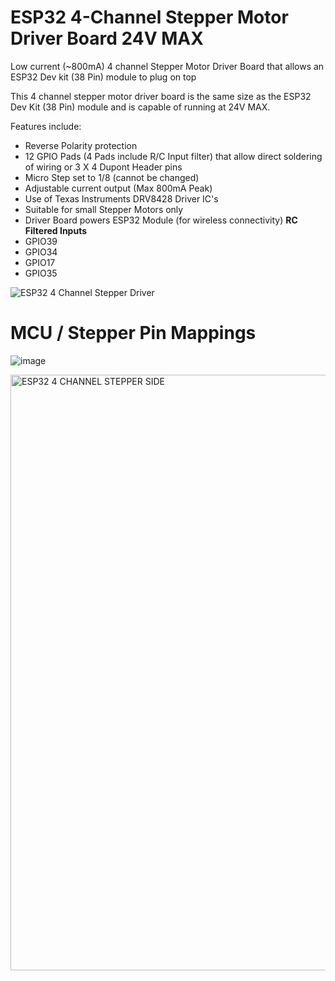 # ESP32 4-Channel Stepper Motor Driver Board 24V MAX

Low current (~800mA) 4 channel Stepper Motor Driver Board that allows an ESP32 Dev kit (38 Pin) module to plug on top

This 4 channel stepper motor driver board is the same size as the ESP32 Dev Kit (38 Pin) module and is capable of running at 24V MAX.

Features include:
* Reverse Polarity protection
* 12 GPIO Pads (4 Pads include R/C Input filter) that allow direct soldering of wiring or 3 X 4 Dupont Header pins
* Micro Step set to 1/8 (cannot be changed)
* Adjustable current output (Max 800mA Peak)
* Use of Texas Instruments DRV8428 Driver IC's
* Suitable for small Stepper Motors only
* Driver Board powers ESP32 Module (for wireless connectivity)
**RC Filtered Inputs**
* GPIO39
* GPIO34
* GPIO17
* GPIO35

![ESP32 4 Channel Stepper Driver](https://github.com/gxdeange/ESP32-4-Channel-Stepper-Motor-Driver-Board-24V-MAX/assets/57690555/b742409b-7b8b-4cf7-86d9-4431948145e5)

# MCU / Stepper Pin Mappings

![image](https://github.com/gxdeange/ESP32-4-Channel-Stepper-Motor-Driver-Board-24V-MAX/assets/57690555/3b4335df-dad3-4829-854e-fbf8a88532bd)

<img width="953" alt="ESP32 4 CHANNEL STEPPER SIDE" src="https://github.com/gxdeange/ESP32-4-Channel-Stepper-Motor-Driver-Board-24V-MAX/assets/57690555/9b38cffa-3bf3-4443-840b-7abd64a5b1a6">
